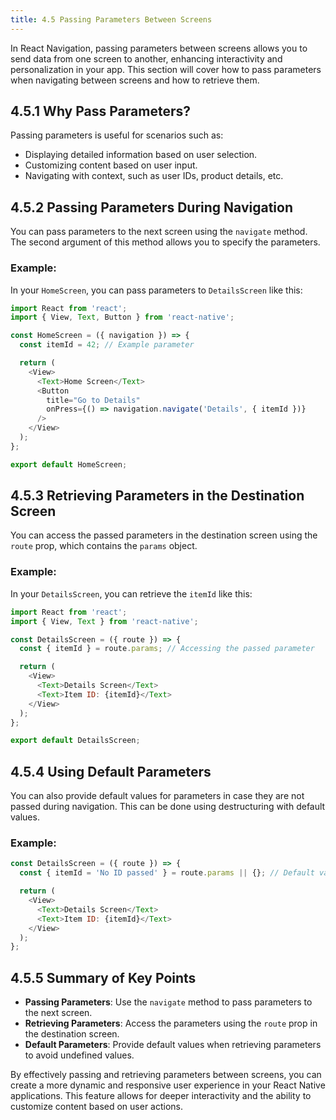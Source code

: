 ```yaml
---
title: 4.5 Passing Parameters Between Screens
---
```


In React Navigation, passing parameters between screens allows you to send data from one screen to another, enhancing interactivity and personalization in your app. This section will cover how to pass parameters when navigating between screens and how to retrieve them.

## 4.5.1 Why Pass Parameters?

Passing parameters is useful for scenarios such as:

- Displaying detailed information based on user selection.
- Customizing content based on user input.
- Navigating with context, such as user IDs, product details, etc.

## 4.5.2 Passing Parameters During Navigation

You can pass parameters to the next screen using the `navigate` method. The second argument of this method allows you to specify the parameters.

### Example:

In your `HomeScreen`, you can pass parameters to `DetailsScreen` like this:

```javascript
import React from 'react';
import { View, Text, Button } from 'react-native';

const HomeScreen = ({ navigation }) => {
  const itemId = 42; // Example parameter

  return (
    <View>
      <Text>Home Screen</Text>
      <Button
        title="Go to Details"
        onPress={() => navigation.navigate('Details', { itemId })}
      />
    </View>
  );
};

export default HomeScreen;
```

## 4.5.3 Retrieving Parameters in the Destination Screen

You can access the passed parameters in the destination screen using the `route` prop, which contains the `params` object.

### Example:

In your `DetailsScreen`, you can retrieve the `itemId` like this:

```javascript
import React from 'react';
import { View, Text } from 'react-native';

const DetailsScreen = ({ route }) => {
  const { itemId } = route.params; // Accessing the passed parameter

  return (
    <View>
      <Text>Details Screen</Text>
      <Text>Item ID: {itemId}</Text>
    </View>
  );
};

export default DetailsScreen;
```

## 4.5.4 Using Default Parameters

You can also provide default values for parameters in case they are not passed during navigation. This can be done using destructuring with default values.

### Example:

```javascript
const DetailsScreen = ({ route }) => {
  const { itemId = 'No ID passed' } = route.params || {}; // Default value

  return (
    <View>
      <Text>Details Screen</Text>
      <Text>Item ID: {itemId}</Text>
    </View>
  );
};
```

## 4.5.5 Summary of Key Points

- **Passing Parameters**: Use the `navigate` method to pass parameters to the next screen.
- **Retrieving Parameters**: Access the parameters using the `route` prop in the destination screen.
- **Default Parameters**: Provide default values when retrieving parameters to avoid undefined values.

By effectively passing and retrieving parameters between screens, you can create a more dynamic and responsive user experience in your React Native applications. This feature allows for deeper interactivity and the ability to customize content based on user actions.